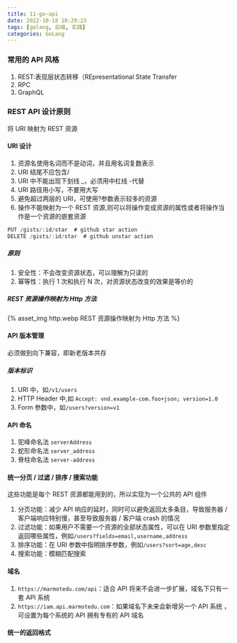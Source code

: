 ```yaml
---
title: 11-go-api
date: 2022-10-18 10:29:23
tags: [golang, 后端, 实践]
categories: GoLang
---
```


### 常用的 API 风格

1. REST:表现层状态转移（REpresentational State Transfer
2. RPC
3. GraphQL

### REST API 设计原则

将 URI 映射为 REST 资源

#### URI 设计

1. 资源名使用名词而不是动词，并且用名词复数表示
2. URI 结尾不应包含/
3. URI 中不能出现下划线 \_，必须用中杠线 -代替
4. URI 路径用小写，不要用大写
5. 避免超过两层的 URI，可使用?参数表示较多的资源
6. 操作不能映射为一个 REST 资源,则可以将操作变成资源的属性或者将操作当作是一个资源的嵌套资源

```go
PUT /gists/:id/star  # github star action
DELETE /gists/:id/star  # github unstar action
```

##### 原则

1. 安全性：不会改变资源状态，可以理解为只读的
2. 幂等性：执行 1 次和执行 N 次，对资源状态改变的效果是等价的

##### REST 资源操作映射为 Http 方法

{% asset_img http.webp REST 资源操作映射为 Http 方法 %}

#### API 版本管理

必须做到向下兼容，即新老版本共存

##### 版本标识

1. URI 中，如`/v1/users`
2. HTTP Header 中,如 `Accept: vnd.example-com.foo+json; version=1.0`
3. Form 参数中，如`/users?version=v1`

#### API 命名

1. 驼峰命名法 `serverAddress`
2. 蛇形命名法 `server_address`
3. 脊柱命名法 `server-address`

#### 统一分页 / 过滤 / 排序 / 搜索功能

这些功能是每个 REST 资源都能用到的，所以实现为一个公共的 API 组件

1. 分页功能：减少 API 响应的延时，同时可以避免返回太多条目，导致服务器 / 客户端响应特别慢，甚至导致服务器 / 客户端 crash 的情况
2. 过滤功能：如果用户不需要一个资源的全部状态属性，可以在 URI 参数里指定返回哪些属性，例如`/users?fields=email,username,address`
3. 排序功能：在 URI 参数中指明排序参数，例如`/users?sort=age,desc`
4. 搜索功能：模糊匹配搜索

#### 域名

1. `https://marmotedu.com/api`：适合 API 将来不会进一步扩展，域名下只有一套 API 系统
2. `https://iam.api.marmotedu.com`：如果域名下未来会新增另一个 API 系统 ，可设置为每个系统的 API 拥有专有的 API 域名

#### 统一的返回格式
